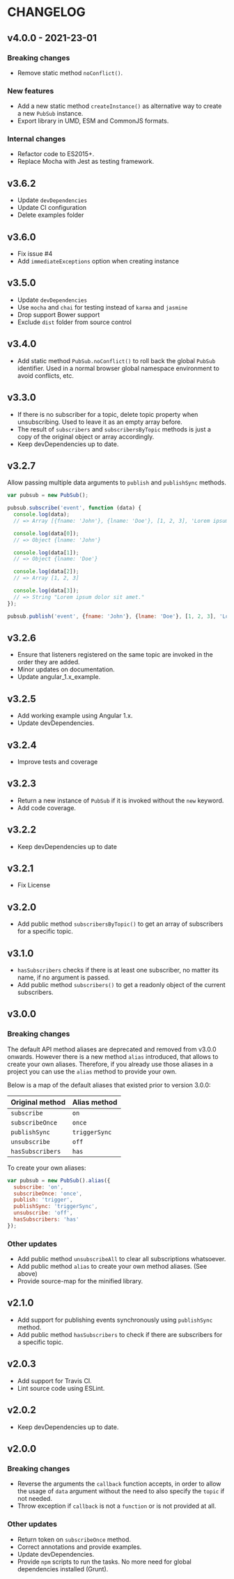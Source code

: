 # CHANGELOG

## v4.0.0 - 2021-23-01
### Breaking changes
  - Remove static method `noConflict()`.

### New features
- Add a new static method `createInstance()` as alternative way to create a new `PubSub` instance.
- Export library in UMD, ESM and CommonJS formats.

### Internal changes
- Refactor code to ES2015+.
- Replace Mocha with Jest as testing framework.

## v3.6.2
- Update `devDependencies`
- Update CI configuration
- Delete examples folder

## v3.6.0
- Fix issue #4
- Add `immediateExceptions` option when creating instance


## v3.5.0
- Update `devDependencies`
- Use `mocha` and `chai` for testing instead of `karma` and `jasmine`
- Drop support Bower support
- Exclude `dist` folder from source control

## v3.4.0
- Add static method `PubSub.noConflict()` to roll back the global `PubSub` identifier. Used in a normal browser global namespace environment to avoid conflicts, etc.

## v3.3.0
- If there is no subscriber for a topic, delete topic property when unsubscribing. Used to leave it as an empty array before.
- The result of `subscribers` and `subscribersByTopic` methods is just a copy of the original object or array accordingly.
- Keep devDependencies up to date.

## v3.2.7
Allow passing multiple data arguments to `publish` and `publishSync` methods.
```js
var pubsub = new PubSub();

pubsub.subscribe('event', function (data) {
  console.log(data);
  // => Array [{fname: 'John'}, {lname: 'Doe'}, [1, 2, 3], 'Lorem ipsum dolor sit amet.']

  console.log(data[0]);
  // => Object {lname: 'John'}

  console.log(data[1]);
  // => Object {lname: 'Doe'}

  console.log(data[2]);
  // => Array [1, 2, 3]

  console.log(data[3]);
  // => String "Lorem ipsum dolor sit amet."
});

pubsub.publish('event', {fname: 'John'}, {lname: 'Doe'}, [1, 2, 3], 'Lorem ipsum dolor sit amet.');
```

## v3.2.6
- Ensure that listeners registered on the same topic are invoked in the order they are added.
- Minor updates on documentation.
- Update angular_1.x_example.

## v3.2.5
- Add working example using Angular 1.x.
- Update devDependencies.

## v3.2.4
- Improve tests and coverage

## v3.2.3
- Return a new instance of `PubSub` if it is invoked without the `new` keyword.
- Add code coverage.

## v3.2.2
- Keep devDependencies up to date

## v3.2.1
- Fix License

## v3.2.0
- Add public method `subscribersByTopic()` to get an array of subscribers for a specific topic.

## v3.1.0
- `hasSubscribers` checks if there is at least one subscriber, no matter its name, if no argument is passed.
- Add public method `subscribers()` to get a readonly object of the current subscribers.

## v3.0.0

### Breaking changes

The default API method aliases are deprecated and removed from v3.0.0 onwards. However there is a new method `alias` introduced, that allows to create your own aliases. Therefore, if you already use those aliases in a project you can use the `alias` method to provide your own.

Below is a map of the default aliases that existed prior to version 3.0.0:

| Original method  | Alias method  |
| ---------------  | ------------- |
| `subscribe`      | `on`          |
| `subscribeOnce`  | `once`        |
| `publishSync`    | `triggerSync` |
| `unsubscribe`    | `off`         |
| `hasSubscribers` | `has`         |

To create your own aliases:

```js
var pubsub = new PubSub().alias({
  subscribe: 'on',
  subscribeOnce: 'once',
  publish: 'trigger',
  publishSync: 'triggerSync',
  unsubscribe: 'off',
  hasSubscribers: 'has'
});
```

### Other updates

- Add public method `unsubscribeAll` to clear all subscriptions whatsoever.
- Add public method `alias` to create your own method aliases. (See above)
- Provide source-map for the minified library.

## v2.1.0
- Add support for publishing events synchronously using `publishSync` method.
- Add public method `hasSubscribers` to check if there are subscribers for a specific topic.

## v2.0.3
- Add support for Travis CI.
- Lint source code using ESLint.

## v2.0.2
- Keep devDependencies up to date.

## v2.0.0

### Breaking changes

- Reverse the arguments the `callback` function accepts, in order to allow the usage of `data` argument without the need to also specify the `topic` if not needed.
- Throw exception if `callback` is not a `function` or is not provided at all.

### Other updates
- Return token on `subscribeOnce` method.
- Correct annotations and provide examples.
- Update devDependencies.
- Provide `npm` scripts to run the tasks. No more need for global dependencies installed (Grunt).
